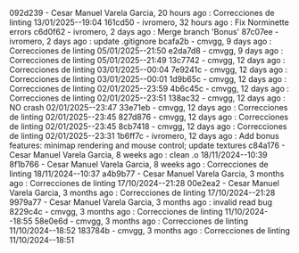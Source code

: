 092d239 - Cesar Manuel Varela Garcia, 20 hours ago : Correcciones de linting 13/01/2025--19:04
161cd50 - ivromero, 32 hours ago : Fix Norminette errors
c6d0f62 - ivromero, 2 days ago : Merge branch 'Bonus'
87c07ee - ivromero, 2 days ago : update .gitignore
bcafa2b - cmvgg, 9 days ago : Correcciones de linting 05/01/2025--21:50
e2da7d8 - cmvgg, 9 days ago : Correcciones de linting 05/01/2025--21:49
13c7742 - cmvgg, 12 days ago : Correcciones de linting 03/01/2025--00:04
7e9241c - cmvgg, 12 days ago : Correcciones de linting 03/01/2025--00:01
1d9b65c - cmvgg, 12 days ago : Correcciones de linting 02/01/2025--23:59
4b6c45c - cmvgg, 12 days ago : Correcciones de linting 02/01/2025--23:51
138ac32 - cmvgg, 12 days ago : NO crash 02/01/2025--23:47
33e71eb - cmvgg, 12 days ago : Correcciones de linting 02/01/2025--23:45
827d876 - cmvgg, 12 days ago : Correcciones de linting 02/01/2025--23:45
8cb7418 - cmvgg, 12 days ago : Correcciones de linting 02/01/2025--23:31
1b6ff7c - ivromero, 12 days ago : Add bonus features: minimap rendering and mouse control; update textures
c84a176 - Cesar Manuel Varela Garcia, 8 weeks ago : clean .o 18/11/2024--10:39
8f1b766 - Cesar Manuel Varela Garcia, 8 weeks ago : Correcciones de linting 18/11/2024--10:37
a4b9b77 - Cesar Manuel Varela Garcia, 3 months ago : Correcciones de linting 17/10/2024--21:28
00e2ea2 - Cesar Manuel Varela Garcia, 3 months ago : Correcciones de linting 17/10/2024--21:28
9979a77 - Cesar Manuel Varela Garcia, 3 months ago : invalid read bug
8229c4c - cmvgg, 3 months ago : Correcciones de linting 11/10/2024--18:55
58e0e6d - cmvgg, 3 months ago : Correcciones de linting 11/10/2024--18:52
183784b - cmvgg, 3 months ago : Correcciones de linting 11/10/2024--18:51